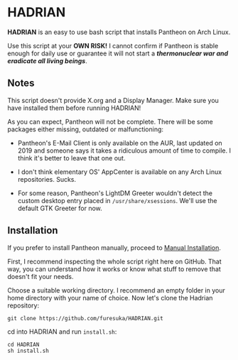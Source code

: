 # HADRIAN
**HADRIAN** is an easy to use bash script that installs Pantheon on Arch Linux.

Use this script at your **OWN RISK!** I cannot confirm if Pantheon is stable enough for daily use or guarantee it will not start a ***thermonuclear war and eradicate all living beings***.

## Notes
This script doesn't provide X.org and a Display Manager. Make sure you have installed them before running HADRIAN!

As you can expect, Pantheon will not be complete. There will be some packages either missing, outdated or malfunctioning:

* Pantheon's E-Mail Client is only available on the AUR, last updated on 2019 and someone says it takes a ridiculous amount of time to compile. I think it's better to leave that one out.

* I don't think elementary OS' AppCenter is available on any Arch Linux repositories. Sucks.

* For some reason, Pantheon's LightDM Greeter wouldn't detect the custom desktop entry placed in `/usr/share/xsessions`. We'll use the default GTK Greeter for now.

## Installation
If you prefer to install Pantheon manually, proceed to [Manual Installation](https://github.com/furesuka/HADRIAN/blob/main/MANUAL.md).

First, I recommend inspecting the whole script right here on GitHub. That way, you can understand how it works or know what stuff to remove that doesn't fit your needs.

Choose a suitable working directory. I recommend an empty folder in your home directory with your name of choice.
Now let's clone the Hadrian repository:

```
git clone https://github.com/furesuka/HADRIAN.git
```
cd into HADRIAN and run `install.sh`:
```
cd HADRIAN
sh install.sh
```
